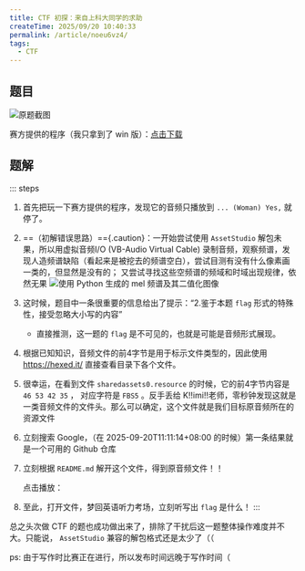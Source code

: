```yaml
---
title: CTF 初探：来自上科大同学的求助
createTime: 2025/09/20 10:40:33
permalink: /article/noeu6vz4/
tags:
  - CTF
---
```

## 题目

![原题截图](https://img-host.modenc.top/blog/%E5%BE%AE%E4%BF%A1%E5%9B%BE%E7%89%87_20250920073134_2_361.png)

赛方提供的程序（我只拿到了 win 版）：[点击下载](https://img-host.modenc.top/blog/Windows.zip)

## 题解

::: steps

1. 首先把玩一下赛方提供的程序，发现它的音频只播放到 `... (Woman) Yes,` 就停了。

2. ==（初解错误思路）=={.caution}：一开始尝试使用 `AssetStudio` 解包未果，所以用虚拟音频I/O (VB-Audio Virtual Cable) 录制音频，观察频谱，发现人造频谱缺陷（看起来是被挖去的频谱空白），尝试目测有没有什么像素画一类的，但显然是没有的；
   又尝试寻找这些空频谱的频域和时域出现规律，依然无果
   ![使用 Python 生成的 mel 频谱及其二值化图像](https://img-host.modenc.top/blog/Figure_1.png)

3. 这时候，题目中一条很重要的信息给出了提示：“2.鉴于本题 `flag` 形式的特殊性，接受忽略大小写的内容”
   - 直接推测，这一题的 `flag` 是不可见的，也就是可能是音频形式展现。
  
4. 根据已知知识，音频文件的前4字节是用于标示文件类型的，因此使用 <https://hexed.it/> 直接查看目录下各个文件。

5. 很幸运，在看到文件 `sharedassets0.resource` 的时候，它的前4字节内容是 `46 53 42 35` ， 对应字符是 `FBS5` 。反手丢给 K!!imi!!老师，零秒钟发现这就是一类音频文件的文件头。那么可以确定，这个文件就是我们目标原音频所在的资源文件

6. 立刻搜索 Google，（在 2025-09-20T11:11:14+08:00 的时候）第一条结果就是一个可用的 Github 仓库
   <RepoCard repo="HearthSim/python-fsb5#" />

7. 立刻根据 `README.md` 解开这个文件，得到原音频文件！！

   点击播放：<AudioReader src="https://img-host.modenc.top/blog/sharedassets0-0000.ogg" />

8. 至此，打开文件，梦回英语听力考场，立刻听写出 `flag` 是什么！
:::

总之头次做 CTF 的题也成功做出来了，排除了干扰后这一题整体操作难度并不大。只能说， `AssetStudio` 兼容的解包格式还是太少了（（

ps: 由于写作时比赛正在进行，所以发布时间远晚于写作时间（
